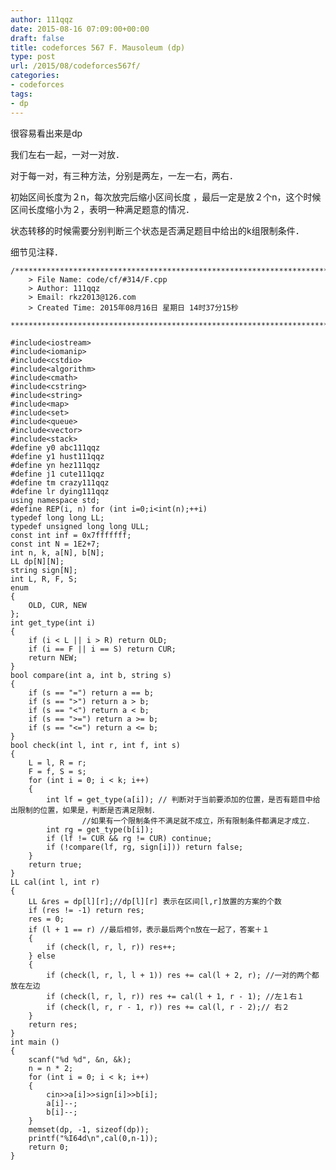 ```yaml
---
author: 111qqz
date: 2015-08-16 07:09:00+00:00
draft: false
title: codeforces 567 F. Mausoleum (dp)
type: post
url: /2015/08/codeforces567f/
categories:
- codeforces
tags:
- dp
---
```



很容易看出来是dp

我们左右一起，一对一对放．

对于每一对，有三种方法，分别是两左，一左一右，两右．

初始区间长度为２n，每次放完后缩小区间长度 ，最后一定是放２个n，这个时候区间长度缩小为２，表明一种满足题意的情况．

状态转移的时候需要分别判断三个状态是否满足题目中给出的k组限制条件．

细节见注释．
 

    
    /*************************************************************************
    	> File Name: code/cf/#314/F.cpp
    	> Author: 111qqz
    	> Email: rkz2013@126.com 
    	> Created Time: 2015年08月16日 星期日 14时37分15秒
     ************************************************************************/
    
    #include<iostream>
    #include<iomanip>
    #include<cstdio>
    #include<algorithm>
    #include<cmath>
    #include<cstring>
    #include<string>
    #include<map>
    #include<set>
    #include<queue>
    #include<vector>
    #include<stack>
    #define y0 abc111qqz
    #define y1 hust111qqz
    #define yn hez111qqz
    #define j1 cute111qqz
    #define tm crazy111qqz
    #define lr dying111qqz
    using namespace std;
    #define REP(i, n) for (int i=0;i<int(n);++i)  
    typedef long long LL;
    typedef unsigned long long ULL;
    const int inf = 0x7fffffff;
    const int N = 1E2+7;
    int n, k, a[N], b[N];
    LL dp[N][N];
    string sign[N];
    int L, R, F, S;
    enum 
    {
        OLD, CUR, NEW
    };
    int get_type(int i) 
    {
        if (i < L || i > R) return OLD;
        if (i == F || i == S) return CUR;
        return NEW;
    }
    bool compare(int a, int b, string s) 
    {
        if (s == "=") return a == b;
        if (s == ">") return a > b;
        if (s == "<") return a < b;
        if (s == ">=") return a >= b;
        if (s == "<=") return a <= b;
    }
    bool check(int l, int r, int f, int s)
    {
        L = l, R = r;
        F = f, S = s;
        for (int i = 0; i < k; i++) 
        {
            int lf = get_type(a[i]); // 判断对于当前要添加的位置，是否有题目中给出限制的位置，如果是，判断是否满足限制．
    				//如果有一个限制条件不满足就不成立，所有限制条件都满足才成立．
            int rg = get_type(b[i]);
            if (lf != CUR && rg != CUR) continue;
            if (!compare(lf, rg, sign[i])) return false;
        }
        return true;
    }
    LL cal(int l, int r) 
    {
        LL &res = dp[l][r];//dp[l][r] 表示在区间[l,r]放置的方案的个数
        if (res != -1) return res;
        res = 0;
        if (l + 1 == r) //最后相邻，表示最后两个n放在一起了，答案＋１
        {
            if (check(l, r, l, r)) res++;
        } else 
        {
            if (check(l, r, l, l + 1)) res += cal(l + 2, r); //一对的两个都放在左边
            if (check(l, r, l, r)) res += cal(l + 1, r - 1); //左１右１
            if (check(l, r, r - 1, r)) res += cal(l, r - 2);// 右２
        }
        return res;
    }
    int main () 
    {
        scanf("%d %d", &n, &k);
        n = n * 2;
        for (int i = 0; i < k; i++) 
        {
            cin>>a[i]>>sign[i]>>b[i];
            a[i]--;
            b[i]--;
        }
        memset(dp, -1, sizeof(dp));
        printf("%I64d\n",cal(0,n-1));
        return 0;
    }
    



